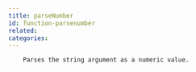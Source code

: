```yaml
---
title: parseNumber
id: function-parsenumber
related:
categories:
---
```



		Parses the string argument as a numeric value. 
		
